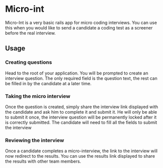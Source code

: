 # Micro-int

Micro-Int is a very basic rails app for micro coding interviews. You can use this when you would like to send a candidate a coding test as a screener before the real interview. 

## Usage

### Creating questions
Head to the root of your application. You will be prompted to create an interview question. The only required field is the question text, the rest can be filled in by the candidate at a later time. 

### Taking the micro interview
Once the question is created, simply share the interview link displayed with the candidate and ask him to complete it and submit it. He will only be able to submit it once, the interview question will be permanently locked after it is correctly submitted. The candidate will need to fill all the fields to submit the interview

### Reviewing the interview
Once a candidate completes a micro-interview, the link to the interview will now redirect to the results. You can use the results link displayed to share the results with other team members. 
